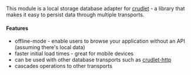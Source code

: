 This module is a local storage database adapter for [crudlet](https://github.com/crcn/crudlet.js) - a library that makes it easy to persist data through multiple transports.

#### Features

- offline-mode - enable users to browse your application without an API (assuming there's local data)
- faster initial load times - great for mobile devices
- can be used with other database transports such as [crudlet-http](https://github.com/crcn/crudlet-http)
- cascades operations to other transports




